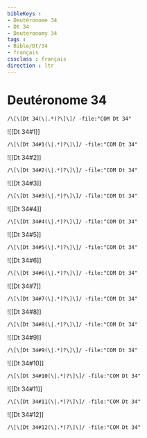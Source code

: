 ```yaml
---
bibleKeys : 
- Deutéronome 34
- Dt 34
- Deuteronomy 34
tags : 
- Bible/Dt/34
- français
cssclass : français
direction : ltr
---
```


# Deutéronome 34

```query
/\[\[Dt 34(\|.*)?\]\]/ -file:"COM Dt 34"
```



![[Dt 34#1]]

```query
/\[\[Dt 34#1(\|.*)?\]\]/ -file:"COM Dt 34"
```

![[Dt 34#2]]

```query
/\[\[Dt 34#2(\|.*)?\]\]/ -file:"COM Dt 34"
```

![[Dt 34#3]]

```query
/\[\[Dt 34#3(\|.*)?\]\]/ -file:"COM Dt 34"
```

![[Dt 34#4]]

```query
/\[\[Dt 34#4(\|.*)?\]\]/ -file:"COM Dt 34"
```

![[Dt 34#5]]

```query
/\[\[Dt 34#5(\|.*)?\]\]/ -file:"COM Dt 34"
```

![[Dt 34#6]]

```query
/\[\[Dt 34#6(\|.*)?\]\]/ -file:"COM Dt 34"
```

![[Dt 34#7]]

```query
/\[\[Dt 34#7(\|.*)?\]\]/ -file:"COM Dt 34"
```

![[Dt 34#8]]

```query
/\[\[Dt 34#8(\|.*)?\]\]/ -file:"COM Dt 34"
```

![[Dt 34#9]]

```query
/\[\[Dt 34#9(\|.*)?\]\]/ -file:"COM Dt 34"
```

![[Dt 34#10]]

```query
/\[\[Dt 34#10(\|.*)?\]\]/ -file:"COM Dt 34"
```

![[Dt 34#11]]

```query
/\[\[Dt 34#11(\|.*)?\]\]/ -file:"COM Dt 34"
```

![[Dt 34#12]]

```query
/\[\[Dt 34#12(\|.*)?\]\]/ -file:"COM Dt 34"
```

